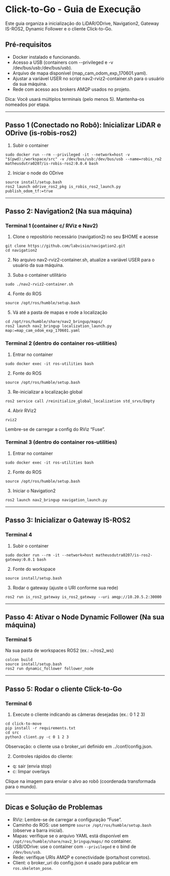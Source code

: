 # Click-to-Go - Guia de Execução

Este guia organiza a inicialização do LiDAR/ODrive, Navigation2, Gateway IS-ROS2, Dynamic Follower e o cliente Click-to-Go.

## Pré-requisitos
- Docker instalado e funcionando.
- Acesso a USB (containers com --privileged e -v /dev/bus/usb:/dev/bus/usb).
- Arquivo de mapa disponível (map_cam_odom_exp_170601.yaml).
- Ajustar a variável USER no script nav2-rviz2-container.sh para o usuário da sua máquina.
- Rede com acesso aos brokers AMQP usados no projeto.

Dica: Você usará múltiplos terminais (pelo menos 5). Mantenha-os nomeados por etapa.

---

## Passo 1 (Conectado no Robô): Inicializar LiDAR e ODrive (is-robis-ros2)
1) Subir o container
```
sudo docker run --rm --privileged -it --network=host -v "$(pwd):/workspace/src" -v /dev/bus/usb:/dev/bus/usb --name=robis_ro2 matheusdutra0207/is-robis-ros2:0.0.4 bash
```

2) Iniciar o node do ODrive
```
source install/setup.bash
ros2 launch odrive_ros2_pkg is_robis_ros2_launch.py publish_odom_tf:=true
```

---

## Passo 2: Navigation2 (Na sua máquina)

### Terminal 1 (container c/ RViz e Nav2)
1) Clone o repositório necessário (navigation2) no seu $HOME e acesse
```
git clone https://github.com/labvisio/navigation2.git
cd navigation2
```

2) No arquivo nav2-rviz2-container.sh, atualize a variável USER para o usuário da sua máquina.

3) Suba o container utilitário
```
sudo ./nav2-rviz2-container.sh
```

4) Fonte do ROS
```
source /opt/ros/humble/setup.bash
```

5) Vá até a pasta de mapas e rode a localização
```
cd /opt/ros/humble/share/nav2_bringup/maps/
ros2 launch nav2_bringup localization_launch.py map:=map_cam_odom_exp_170601.yaml
```

### Terminal 2 (dentro do container ros-utilities)
1) Entrar no container
```
sudo docker exec -it ros-utilities bash
```

2) Fonte do ROS
```
source /opt/ros/humble/setup.bash
```

3) Re-inicializar a localização global
```
ros2 service call /reinitialize_global_localization std_srvs/Empty
```

4) Abrir RViz2
```
rviz2
```
Lembre-se de carregar a config do RViz “Fuse”.

### Terminal 3 (dentro do container ros-utilities)
1) Entrar no container
```
sudo docker exec -it ros-utilities bash
```

2) Fonte do ROS
```
source /opt/ros/humble/setup.bash
```

3) Iniciar o Navigation2
```
ros2 launch nav2_bringup navigation_launch.py
```

---

## Passo 3: Inicializar o Gateway IS-ROS2
### Terminal 4
1) Subir o container
```
sudo docker run --rm -it --network=host matheusdutra0207/is-ros2-gateway:0.0.1 bash
```

2) Fonte do workspace
```
source install/setup.bash
```

3) Rodar o gateway (ajuste o URI conforme sua rede)
```
ros2 run is_ros2_gateway is_ros2_gateway --uri amqp://10.20.5.2:30000
```

---

## Passo 4: Ativar o Node Dynamic Follower (Na sua máquina)
### Terminal 5
Na sua pasta de workspaces ROS2 (ex.: ~/ros2_ws)
```
colcon build
source install/setup.bash
ros2 run dynamic_follower follower_node
```

---

## Passo 5: Rodar o cliente Click-to-Go
### Terminal 6
1) Execute o cliente indicando as câmeras desejadas (ex.: 0 1 2 3)
```
cd click-to-move
pip install -r requirements.txt
cd src
python3 client.py -c 0 1 2 3
```
Observação: o cliente usa o broker_uri definido em ../conf/config.json.

2) Controles rápidos do cliente:
- q: sair (envia stop)
- c: limpar overlays

Clique na imagem para enviar o alvo ao robô (coordenada transformada para o mundo).

---

## Dicas e Solução de Problemas
- RViz: Lembre-se de carregar a configuração “Fuse”.
- Caminho do ROS: use sempre `source /opt/ros/humble/setup.bash` (observe a barra inicial).
- Mapas: verifique se o arquivo YAML está disponível em `/opt/ros/humble/share/nav2_bringup/maps/` no container.
- USB/ODrive: use o container com `--privileged` e o bind de `/dev/bus/usb`.
- Rede: verifique URIs AMQP e conectividade (porta/host corretos).
- Client: o broker_uri do config.json é usado para publicar em `ros.skeleton_pose`.
